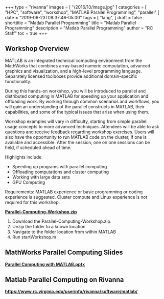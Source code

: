 +++
type = "rivanna"
images = [
  "/2016/10/image.jpg"
]
categories = [
  "HPC",
  "software",
  "workshop",
  "MATLAB Parallel Programming",
  "parallel"
]
date = "2019-06-23T08:37:46-05:00"
tags = [
  "lang",
]
draft = false
shorttitle = "Matlab Parallel Programming"
title = "Matlab Parallel Programming"
description = "Matlab Parallel Programming"
author = "RC Staff"
toc = true
+++

## Workshop Overview

MATLAB is an integrated technical computing environment from the MathWorks that combines array-based numeric computation, advanced graphics and visualization, and a high-level programming language. Separately licensed toolboxes provide additional domain-specific functionality.

During this hands-on workshop, you will be introduced to parallel and distributed computing in MATLAB for speeding up your application and offloading work.  By working through common scenarios and workflows, you will gain an understanding of the parallel constructs in MATLAB, their capabilities, and some of the typical issues that arise when using them.

Workshop examples will vary in difficulty, starting from simple parallel usage concepts to more advanced techniques.  Attendees will be able to ask questions and receive feedback regarding workshop exercises.  Users will also have the opportunity to run MATLAB code on the cluster, if one is available and accessible.  After the session, one on one sessions can be held, if scheduled ahead of time.

Highlights include:

 - Speeding up programs with parallel computing
 - Offloading computations and cluster computing
 - Working with large data sets
 - GPU Computing

Requirements:
MATLAB experience or basic programming or coding experience is suggested.  Cluster compute and Linux experience is not required for this workshop.


**<a href="/files/Parallel-Computing-Workshop.zip" target="_blank">Parallel-Computing-Workshop.zip</a>**

 1.	Download the Parallel-Computing-Workshop.zip.
 2.	Unzip the folder to a known location
 3.	Navigate to the folder location from within MATLAB
 4.	Run startWorkshop.m

## MathWorks Parallel Computing Slides

**<a href="/files/Parallel Computing with MATLAB.pptx" target="_blank">Parallel Computing with MATLAB.pptx</a>**

## Matlab Parallel Computing on Rivanna

 **<a href="https://www.rc.virginia.edu/userinfo/rivanna/software/matlab/" target="_blank">https://www.rc.virginia.edu/userinfo/rivanna/software/matlab/</a>**
